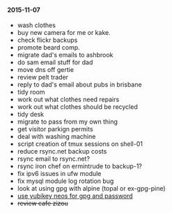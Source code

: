#### 2015-11-07 ####

- wash clothes
- buy new camera for me or kake.
- check flickr backups
- promote beard comp.
- migrate dad's emails to ashbrook
- do sam email stuff for dad
- move dns off gertie
- review pelt trader
- reply to dad's email about pubs in brisbane
- tidy room
- work out what clothes need repairs
- work out what clothes should be recycled
- tidy desk
- migrate to pass from my own thing
- get visitor parkign permits
- deal with washing machine
- script creation of tmux sessions on shell-01
- reduce rsync.net backup costs
- rsync email to rsync.net?
- rsync iron chef on ermintrude to backup-1?
- fix ipv6 issues in ufw module
- fix mysql module log rotation bug
- look at using gpg with alpine (topal or ex-gpg-pine)
- [use yubikey neos for gpg and password](http://viccuad.me/blog/secure-yourself-part-1-airgapped-computer-and-GPG-smartcards/) 
- ~~review cafe zizou~~
